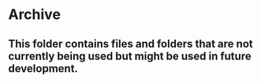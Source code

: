 # Archive
## This folder contains files and folders that are not currently being used but might be used in future development.
